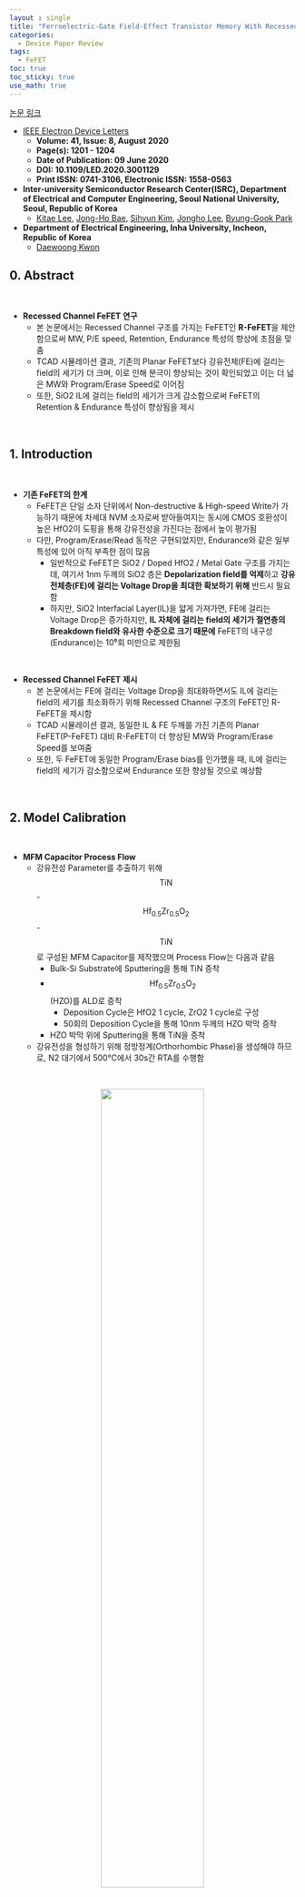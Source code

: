 ```yaml
---
layout : single
title: "Ferroelectric-Gate Field-Effect Transistor Memory With Recessed Channel"
categories: 
  - Device Paper Review
tags:
  - FeFET
toc: true
toc_sticky: true
use_math: true
---
```



[논문 링크](https://ieeexplore.ieee.org/document/9112263)     

- [IEEE Electron Device Letters](https://ieeexplore.ieee.org/xpl/RecentIssue.jsp?punumber=55)   
  - **Volume: 41, Issue: 8, August 2020**   
  - **Page(s): 1201 - 1204**  
  - **Date of Publication: 09 June 2020**   
  - **DOI: 10.1109/LED.2020.3001129**    
  - **Print ISSN: 0741-3106, Electronic ISSN: 1558-0563**   
- **Inter-university Semiconductor Research Center(ISRC), Department of Electrical and Computer Engineering, Seoul National University, Seoul, Republic of Korea**      
  - [Kitae Lee](https://ieeexplore.ieee.org/author/37086309825), [Jong-Ho Bae](https://ieeexplore.ieee.org/author/37960975600), [Sihyun Kim](https://ieeexplore.ieee.org/author/37085805964), [Jongho Lee](https://ieeexplore.ieee.org/author/37085367913), [Byung-Gook Park](https://ieeexplore.ieee.org/author/37278999100)          
- **Department of Electrical Engineering, Inha University, Incheon, Republic of Korea**     
  - [Daewoong Kwon](https://ieeexplore.ieee.org/author/37402105900)   


## 0. Abstract   

&nbsp;

- **Recessed Channel FeFET 연구**   
  - 본 논문에서는 Recessed Channel 구조를 가지는 FeFET인 **R-FeFET**을 제안함으로써 MW, P/E speed, Retention, Endurance 특성의 향상에 초점을 맞춤    
  - TCAD 시뮬레이션 결과, 기존의 Planar FeFET보다 강유전체(FE)에 걸리는 field의 세기가 더 크며, 이로 인해 분극이 향상되는 것이 확인되었고 이는 더 넓은 MW와 Program/Erase Speed로 이어짐    
  - 또한, SiO2 IL에 걸리는 field의 세기가 크게 감소함으로써 FeFET의 Retention & Endurance 특성이 향상됨을 제시    

&nbsp;

## 1. Introduction   

&nbsp;

- **기존 FeFET의 한계**   
  - FeFET은 단일 소자 단위에서 Non-destructive & High-speed Write가 가능하기 때문에 차세대 NVM 소자로써 받아들여지는 동시에 CMOS 호환성이 높은 HfO2이 도핑을 통해 강유전성을 가진다는 점에서 높이 평가됨    
  - 다만, Program/Erase/Read 동작은 구현되었지만, Endurance와 같은 일부 특성에 있어 아직 부족한 점이 많음    
    - 일반적으로 FeFET은 SiO2 / Doped HfO2 / Metal Gate 구조를 가지는데, 여기서 1nm 두께의 SiO2 층은 **Depolarization field를 억제**하고 **강유전체층(FE)에 걸리는 Voltage Drop을 최대한 확보하기 위해** 반드시 필요함    
    - 하지만, SiO2 Interfacial Layer(IL)을 얇게 가져가면, FE에 걸리는 Voltage Drop은 증가하지만, **IL 자체에 걸리는 field의 세기가 절연층의 Breakdown field와 유사한 수준으로 크기 때문에** FeFET의 내구성(Endurance)는 10⁶회 미만으로 제한됨   

&nbsp;

- **Recessed Channel FeFET 제시**   
  - 본 논문에서는 FE에 걸리는 Voltage Drop을 최대화하면서도 IL에 걸리는 field의 세기를 최소화하기 위해 Recessed Channel 구조의 FeFET인 R-FeFET을 제시함   
  - TCAD 시뮬레이션 결과, 동일한 IL & FE 두께를 가진 기존의 Planar FeFET(P-FeFET) 대비 R-FeFET이 더 향상된 MW와 Program/Erase Speed를 보여줌    
  - 또한, 두 FeFET에 동일한 Program/Erase bias를 인가했을 때, IL에 걸리는 field의 세기가 감소함으로써 Endurance 또한 향상될 것으로 예상함   

&nbsp;

## 2. Model Calibration    

&nbsp;

- **MFM Capacitor Process Flow**   
  - 강유전성 Parameter를 추출하기 위해 $$\text{TiN}$$-$$\text{Hf}_{0.5}\text{Zr}_{0.5}\text{O}_2$$-$$\text{TiN}$$로 구성된 MFM Capacitor를 제작했으며 Process Flow는 다음과 같음    
    - Bulk-Si Substrate에 Sputtering을 통해 TiN 증착    
    - $$\text{Hf}_{0.5}\text{Zr}_{0.5}\text{O}_2$$(HZO)를 ALD로 증착   
      - Deposition Cycle은 HfO2 1 cycle, ZrO2 1 cycle로 구성    
      - 50회의 Deposition Cycle을 통해 10nm 두께의 HZO 박막 증착    
    - HZO 박막 위에 Sputtering을 통해 TiN을 증착   
  - 강유전성을 형성하기 위해 정방정계(Orthorhombic Phase)을 생성해야 하므로, N2 대기에서 500°C에서 30s간 RTA를 수행함    


&nbsp;

<div align="center">
  <img src="/assets/images/Ferro/1.png" width="60%" height="60%" alt=""/>
  <p><em></em></p>
</div>

&nbsp;

- **강유전성 Parameter 측정**   
  - **P-E 특성 측정**   
    - Aglient B1500A와 Fast IV 측정 모듈(WFGMU-B1530A)를 사용    
    - 위 Fig.1(a)에서는 HZO 박막의 P-E curve가 강유전체의 전형적인 Counter-clockwise Hysteresis curve를 보임을 확인 가능    
  - **분극 반응 시간($$τ_p$$) 측정**   
    - 분극 반응 시간(Polarization Response Time, $$τ_p$$)은 시간에 대한 분극의 변화(P-T curve)를 통해 측정을 수행하며, -3V ~ 3V의 삼각파 Pulse를 다양한 Ramp time(0.1μs ~ 10μs)으로 인가함      
    - Fig.1(b)~Fig.1(d)는 인가한 전압과 분극 사이에 Time Delay가 있음을 보여줌   

&nbsp;

- **분극 반응 시간($$τ_p$$)**   
  - Fig.1(b)~Fig.1(d)를 보면 Ramp time이 길어질수록 분극의 크기는 커지면서, Time Delay도 줄어듦을 확인 가능    
    - 이는 강유전체의 분극 스위칭이 짧은 Ramp time에 즉각적으로 반응할만큼 빠르지 않기 때문으로 이에 대한 원인이 바로 **분극 반응 시간($$τ_p$$)**에 해당함   
  - 결과적으로 FE에 걸리는 field의 세기가 부족하기 때문에 분극이 완전히 이루어지지 않기 때문에 이를 해결하기 위해서는 **충분한 Ramp time 또는 큰 세기의 field가 FE에 걸려야함**   

&nbsp;

- **Preisach Model Calibration**   
  - TCAD Simulation에서 HZO의 강유전성을 재현하기 위해서는 Single Domain Switching이 아니라 **Multi Domai Switching**을 적용해야 하므로 본 논문에서는 25의 유전율을 가지는 강유전성 소재에 [Preisach model](https://miniharu22.github.io/device%20paper%20review/fe0/#4-neuromorphic-device)을 적용함   
  - 포화 분극(Saturation Polarization, $$P_s$$), 잔류 분극(Remanent Polarization, $$P_r$$), 항전계(Coercive Field, $$E_C$$), 분극 반응시간($$τ_p$$)은 앞서 측정된 P-E & P-T curve에 맞춰 보정을 수행    
    - Fig.1(a)~Fig.1(d)는 [$$P_s$$ = 40μC/cm², $$P_r$$ = 20μC/cm², $$E_C$$ = 0.67 MV/cm](https://miniharu22.github.io/device%20paper%20review/fe1/#2-device-calibration), $$τ_p$$ = 250ns를 적용했을 때, 시뮬레이션 결과와 실제 측정값이 일치함을 보여줌    

&nbsp;

## 3. Result & Discussion    
### 3-1. About Planer-FeFET  

&nbsp;

<div align="center">
  <img src="/assets/images/Ferro/2.png" width="60%" height="60%" alt=""/>
  <p><em></em></p>
</div>

&nbsp;

- **P-FeFET Fabrication**   
  - 본 논문에서 n-type P-FeFET은 다음과 같이 Self-aligned & Gate-first 공정으로 제작됨(P-FeFET의 구조는 Fig.2(a) 참고)   
  - Piranha & RCA cleaning 이후, SiO2/$$\text{Hf}_{0.5}\text{Zr}_{0.5}\text{O}_2$$/TiN 순으로 Gate Stack을 구성   
    - O2 대기에서 900°C에서 10s 간의 RTA를 통해 SiO2 IL을 형성    
    - $$\text{Hf}_{0.5}\text{Zr}_{0.5}\text{O}_2$$와 TiN은 MFM Capacitor와 동일한 공정(ALD 및 Sputtering)을 통해 IL 위에 순차적으로 증착    

&nbsp;

<div align="center">
  <img src="/assets/images/Ferro/3.png" width="60%" height="60%" alt=""/>
  <p><em></em></p>
</div>

&nbsp;

- **P-FeFET 측정**   
  - FeFET의 Hysteresis Transfer curve를 추출하기 위해 $$V_D$$ = 50mV로 고정, $$V_G$$ Sweep을 수행(Foward ↔ Reverse)   
  - Fig.3(a)에서 P-FeFET의 Hysteresis Transfer curve를 확인할 수 있으며, $$I_D$$ = 10⁻⁹A 에서 약 0.6V의 Counter-clockwise MW가 존재함을 알 수 있음    

&nbsp;

### 3-2. About Recessed-FeFET   

&nbsp;

<div align="center">
  <img src="/assets/images/Ferro/2.png" width="60%" height="60%" alt=""/>
  <p><em></em></p>
</div>

&nbsp;

- **R-FeFET Fabrication**   
  - Fig.2(b)는 본 논문에서 제시된 R-FeFET 소자의 구조를 도식화한 것으로 Gate-last 공정을 통해 구현가능하며 자세한 과정은 다음과 같음    
    - Dummy Gate 형성 후, Ion Implantation을 통해 S/D를 Define   
    - ILD 증착 후, CMP를 통해 Dummy Gate가 노출될 때까지 평탄화를 수행   
    - Dummy Gate 제거 후, Si Substrate를 식각하여 S/D 하부에 곡면형(Round-shape)의 채널을 형성    
    - IL을 형성 후, Si가 식각된 영역에 FE와 Gate Metal을 순차적으로 증착    
      - Gate Metal의 증착은 ALD로 진행했음에 주의(P-FeFET은 Sputtering을 사용)  
    - CMP를 통해 Gate Metal을 Patterning    

&nbsp;

<div align="center">
  <img src="/assets/images/Ferro/3.png" width="60%" height="60%" alt=""/>
  <p><em></em></p>
</div>

&nbsp;

- **R-FeFET 측정**   
  - P-FeFET과의 비교를 위해 R-FeFET은 Recessed Channel 구조를 제외하면 $$L_{eff}$$, IL/FE THK, S/D Overlap 등 동일한 Device paramter를 가지도록 설계됨    
  - Fig.3(a)에서는 R-FeFET의 Hysteresis Transfer curve가 plot되어 있으며, P-FeFET 대비 더 넓은 MW와 더 Steep한 SS를 가지고 있음을 알 수 있음(P-FeFET의 MW가 약 0.6V인데에 반해 R-FeFET의 MW는 약 1V에 달함)   

&nbsp;

<div align="center">
  <img src="/assets/images/Ferro/3.png" width="60%" height="60%" alt=""/>
  <p><em></em></p>
</div>

&nbsp;

- **FE에 걸리는 field 분석**   
  - R-FeFET에서 MW가 향상되는 원인을 분석하기 위해 P-FeFET과 R-FeFET의 IL/FE에 걸리는 field를 추출하여 비교/분석을 수행    
  - Fig.3(b)와 Fig.3(c)를 보면, $$V_G$$ = 1.5V일 때, R-FeFET의 FE에 걸리는 field의 세기가 P-FeFET보다 더 큰 것을 확인 가능하며, **Gate Metal에 가까울수록 field의 세기가 커지는 경향성이 나타남**(두 소자의 IL/FE THK는 동일)    
    - 이는 Gauss's law로 설명 가능한데, Fig.2(c)에서 확인 가능하듯이, **강유전체가 Gate Metal에 가까울수록 중심으로부터의 반경($$R_{FE}$$)이 작기 때문에, 더 강한 field가 형성되기 때문**    
    - 따라서, FE에 걸리는 전기장의 세기에 분극이 비례한다는 점을 고려하면, R-FeFET에서 더 넓은 MW가 형성되는 것을 알 수 있음   

&nbsp;

- **IL field와 Endurance 분석**  
  - Fig3.(b)와 Fig3.(c)를 보면, R-FeFET에서 IL에 걸리는 field의 세기가 P-FeFET 대비 감소한다는 것을 알 수 있는데, 특히 Fig.3(a)의 Inset을 보면 **IL이 얇아질수록 field 약화가 비례하여 증가한다는 것을 알 수 있음**   
    - Program/Erase Cycling 과정에서 강한 field가 IL에 인가됨에 따라 발생하는 Stress로 인해 FeFET의 Endurance가 열화됨을 고려하면 R-FeFET에서 Endurance가 향상될 수 있음을 예측가능함    
  - 하지만, R-FeFET에서 곡면이 아닌 평평한 영역(Flat region)에서는 field의 세기가 P-FeFET과 별 차이가 없음을 알 수 있는데, 이 경우에는 Recess Channel을 형성하기 위해 Silicon Substrate를 식각하는 과정에서 Flat region의 Height($$H_{\text{flat}}$$)을 조절할 수 있기 때문에 큰 문제가 되지 않음    

- **IL field와 Retention**   
  - FeFET의 Retention loss는 Gate Leakage current에 의한 Charge Trapping에 기인하는데, **Trapped Charge가 강유전체의 분극을 상쇄하기 때문**   
  - 따라서, R-FeFET의 IL field 감소 효과는 Gate Leakage의 감소로 이어질 수 있기 때문에 결과적으로 Retention Loss를 감소시킬 수 있을 것으로 예상됨     

&nbsp;


